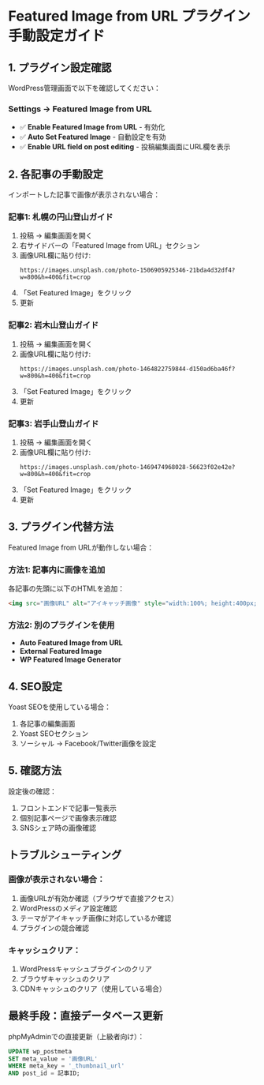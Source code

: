 
# Featured Image from URL プラグイン 手動設定ガイド

## 1. プラグイン設定確認

WordPress管理画面で以下を確認してください：

### Settings → Featured Image from URL
- ✅ **Enable Featured Image from URL** - 有効化
- ✅ **Auto Set Featured Image** - 自動設定を有効
- ✅ **Enable URL field on post editing** - 投稿編集画面にURL欄を表示

## 2. 各記事の手動設定

インポートした記事で画像が表示されない場合：

### 記事1: 札幌の円山登山ガイド
1. 投稿 → 編集画面を開く
2. 右サイドバーの「Featured Image from URL」セクション
3. 画像URL欄に貼り付け:
   ```
   https://images.unsplash.com/photo-1506905925346-21bda4d32df4?w=800&h=400&fit=crop
   ```
4. 「Set Featured Image」をクリック
5. 更新

### 記事2: 岩木山登山ガイド
1. 投稿 → 編集画面を開く
2. 画像URL欄に貼り付け:
   ```
   https://images.unsplash.com/photo-1464822759844-d150ad6ba46f?w=800&h=400&fit=crop
   ```
3. 「Set Featured Image」をクリック
4. 更新

### 記事3: 岩手山登山ガイド
1. 投稿 → 編集画面を開く
2. 画像URL欄に貼り付け:
   ```
   https://images.unsplash.com/photo-1469474968028-56623f02e42e?w=800&h=400&fit=crop
   ```
3. 「Set Featured Image」をクリック
4. 更新

## 3. プラグイン代替方法

Featured Image from URLが動作しない場合：

### 方法1: 記事内に画像を追加
各記事の先頭に以下のHTMLを追加：

```html
<img src="画像URL" alt="アイキャッチ画像" style="width:100%; height:400px; object-fit:cover; margin-bottom:20px;">
```

### 方法2: 別のプラグインを使用
- **Auto Featured Image from URL**
- **External Featured Image**
- **WP Featured Image Generator**

## 4. SEO設定

Yoast SEOを使用している場合：
1. 各記事の編集画面
2. Yoast SEOセクション
3. ソーシャル → Facebook/Twitter画像を設定

## 5. 確認方法

設定後の確認：
1. フロントエンドで記事一覧表示
2. 個別記事ページで画像表示確認
3. SNSシェア時の画像確認

## トラブルシューティング

### 画像が表示されない場合：
1. 画像URLが有効か確認（ブラウザで直接アクセス）
2. WordPressのメディア設定確認
3. テーマがアイキャッチ画像に対応しているか確認
4. プラグインの競合確認

### キャッシュクリア：
1. WordPressキャッシュプラグインのクリア
2. ブラウザキャッシュのクリア
3. CDNキャッシュのクリア（使用している場合）

## 最終手段：直接データベース更新

phpMyAdminでの直接更新（上級者向け）：
```sql
UPDATE wp_postmeta 
SET meta_value = '画像URL' 
WHERE meta_key = '_thumbnail_url' 
AND post_id = 記事ID;
```
